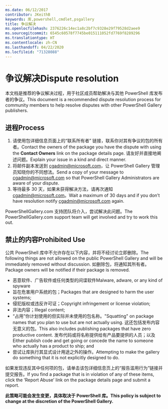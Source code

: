 ```yaml
---
ms.date: 06/12/2017
contributor: JKeithB
keywords: 库,powershell,cmdlet,psgallery
title: 争议解决
ms.openlocfilehash: 2376226c14ec1a8c2bf7c9328e29f79528d2aee9
ms.sourcegitcommit: 6545c60578f7745be015111052fd7769f8289296
ms.translationtype: HT
ms.contentlocale: zh-CN
ms.lasthandoff: 04/22/2020
ms.locfileid: "71328088"
---
```

# <a name="dispute-resolution"></a><span data-ttu-id="475e2-103">争议解决</span><span class="sxs-lookup"><span data-stu-id="475e2-103">Dispute resolution</span></span>

<span data-ttu-id="475e2-104">本文档是推荐的争议解决过程，用于社区成员帮助解决与其他 PowerShell 库发布者的争议。</span><span class="sxs-lookup"><span data-stu-id="475e2-104">This document is a recommended dispute resolution process for community members to help resolve disputes with other PowerShell Gallery publishers.</span></span>

## <a name="process"></a><span data-ttu-id="475e2-105">进程</span><span class="sxs-lookup"><span data-stu-id="475e2-105">Process</span></span>

1. <span data-ttu-id="475e2-106">请使用包详细信息页面上的“联系所有者”  链接，联系你对其有争议的包的所有者。</span><span class="sxs-lookup"><span data-stu-id="475e2-106">Contact the owners of the package you have the dispute with using the **Contact Owners** link on the package details page.</span></span>
   <span data-ttu-id="475e2-107">请友好并直接地阐述问题。</span><span class="sxs-lookup"><span data-stu-id="475e2-107">Explain your issue in a kind and direct manner.</span></span>
2. <span data-ttu-id="475e2-108">将邮件副本发送到 [cgadmin@microsoft.com](mailto:cgadmin@microsoft.com)，让 PowerShell Gallery 管理员知晓你的不同想法。</span><span class="sxs-lookup"><span data-stu-id="475e2-108">Send a copy of your message to [cgadmin@microsoft.com](mailto:cgadmin@microsoft.com) so that PowerShell Gallery Administrators are aware of your dispute.</span></span>
3. <span data-ttu-id="475e2-109">等待最多 30 天，如果未获得解决方法，请再次通知 [cgadmin@microsoft.com](mailto:cgadmin@microsoft.com)。</span><span class="sxs-lookup"><span data-stu-id="475e2-109">Wait a maximum of 30 days and if you don’t have resolution notify [cgadmin@microsoft.com](mailto:cgadmin@microsoft.com) again.</span></span>

<span data-ttu-id="475e2-110">PowerShellGallery.com 支持团队将介入，尝试解决此问题。</span><span class="sxs-lookup"><span data-stu-id="475e2-110">The PowerShellGallery.com support team will get involved and try to work this out.</span></span>

## <a name="prohibited-use"></a><span data-ttu-id="475e2-111">禁止的内容</span><span class="sxs-lookup"><span data-stu-id="475e2-111">Prohibited Use</span></span>

<span data-ttu-id="475e2-112">公共 PowerShell 库中不允许存在以下内容，并将不经讨论立即删除。</span><span class="sxs-lookup"><span data-stu-id="475e2-112">The following things are not allowed on the public PowerShell Gallery and will be immediately removed without discussion.</span></span>  <span data-ttu-id="475e2-113">如删除包，将通知其所有者。</span><span class="sxs-lookup"><span data-stu-id="475e2-113">Package owners will be notified if their package is removed.</span></span>

- <span data-ttu-id="475e2-114">恶意软件、广告软件或任何类型的间谍软件</span><span class="sxs-lookup"><span data-stu-id="475e2-114">Malware, adware, or any kind of spyware</span></span>
- <span data-ttu-id="475e2-115">旨在危害用户系统的包；</span><span class="sxs-lookup"><span data-stu-id="475e2-115">Packages that are designed to harm the user systems;</span></span>
- <span data-ttu-id="475e2-116">侵犯版权或违反许可证；</span><span class="sxs-lookup"><span data-stu-id="475e2-116">Copyright infringement or license violation;</span></span>
- <span data-ttu-id="475e2-117">非法内容；</span><span class="sxs-lookup"><span data-stu-id="475e2-117">Illegal content;</span></span>
- <span data-ttu-id="475e2-118">“占用”你计划使用的但实际并未使用的包名称。</span><span class="sxs-lookup"><span data-stu-id="475e2-118">"Squatting" on package names that you plan to use but are not actually using.</span></span> <span data-ttu-id="475e2-119">这还包括发布内容无意义的包。</span><span class="sxs-lookup"><span data-stu-id="475e2-119">This also includes publishing packages that have zero productive content.</span></span>
  <span data-ttu-id="475e2-120">发布代码或将名称提供给有产品要提供的人员；以及</span><span class="sxs-lookup"><span data-stu-id="475e2-120">Either publish code and get going or concede the name to someone who actually has a product to ship; and</span></span>
- <span data-ttu-id="475e2-121">尝试让库执行其显式设计用途之外的操作。</span><span class="sxs-lookup"><span data-stu-id="475e2-121">Attempting to make the gallery do something that it is not explicitly designed to do.</span></span>

<span data-ttu-id="475e2-122">如果发现违反其中任何项的包，请单击该包详细信息页上的“报告滥用行为”链接并提交报告。</span><span class="sxs-lookup"><span data-stu-id="475e2-122">If you find a package that is in violation of any of these items, click the ‘Report Abuse’ link on the package details page and submit a report.</span></span>

<span data-ttu-id="475e2-123">**此策略可能会发生变更，具体取决于 PowerShell 库。**</span><span class="sxs-lookup"><span data-stu-id="475e2-123">**This policy is subject to change at the discretion of the PowerShell Gallery.**</span></span>
